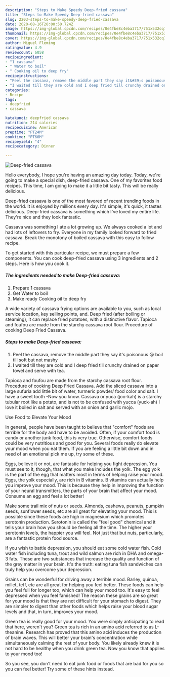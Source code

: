 ```yaml
---
description: "Steps to Make Speedy Deep-fried cassava"
title: "Steps to Make Speedy Deep-fried cassava"
slug: 2203-steps-to-make-speedy-deep-fried-cassava
date: 2020-08-16T20:00:50.724Z
image: https://img-global.cpcdn.com/recipes/0e4fbe8c4eba3717/751x532cq70/deep-fried-cassava-recipe-main-photo.jpg
thumbnail: https://img-global.cpcdn.com/recipes/0e4fbe8c4eba3717/751x532cq70/deep-fried-cassava-recipe-main-photo.jpg
cover: https://img-global.cpcdn.com/recipes/0e4fbe8c4eba3717/751x532cq70/deep-fried-cassava-recipe-main-photo.jpg
author: Miguel Fleming
ratingvalue: 4.9
reviewcount: 6058
recipeingredient:
- "1 cassava"
- " Water to boil"
- " Cooking oil to deep fry"
recipeinstructions:
- "Peel the cassava, remove the middle part they say it&#39;s poisonous 😪 boil till soft but not mashy"
- "I waited till they are cold and I deep fried till crunchy drained on paper towel and serve with tea."
categories:
- Recipe
tags:
- deepfried
- cassava

katakunci: deepfried cassava 
nutrition: 214 calories
recipecuisine: American
preptime: "PT24M"
cooktime: "PT60M"
recipeyield: "4"
recipecategory: Dinner

---
```



![Deep-fried cassava](https://img-global.cpcdn.com/recipes/0e4fbe8c4eba3717/751x532cq70/deep-fried-cassava-recipe-main-photo.jpg)

Hello everybody, I hope you're having an amazing day today. Today, we're going to make a special dish, deep-fried cassava. One of my favorites food recipes. This time, I am going to make it a little bit tasty. This will be really delicious.

Deep-fried cassava is one of the most favored of recent trending foods in the world. It is enjoyed by millions every day. It's simple, it's quick, it tastes delicious. Deep-fried cassava is something which I've loved my entire life. They're nice and they look fantastic.

Cassava was something I ate a lot growing up. We always cooked a lot and had lots of leftovers to fry. Everyone in my family looked forward to fried cassava. Break the monotony of boiled cassava with this easy to follow recipe.


To get started with this particular recipe, we must prepare a few components. You can cook deep-fried cassava using 3 ingredients and 2 steps. Here is how you cook it.

<!--inarticleads1-->

##### The ingredients needed to make Deep-fried cassava:

1. Prepare 1 cassava
1. Get  Water to boil
1. Make ready  Cooking oil to deep fry


A wide variety of cassava frying options are available to you, such as local service location, key selling points, and. Deep fried (after boiling or steaming), it can replace fried potatoes, with a distinctive flavor. Tapioca and foufou are made from the starchy cassava root flour. Procedure of cooking Deep Fried Cassava. 

<!--inarticleads2-->

##### Steps to make Deep-fried cassava:

1. Peel the cassava, remove the middle part they say it&#39;s poisonous 😪 boil till soft but not mashy
1. I waited till they are cold and I deep fried till crunchy drained on paper towel and serve with tea.


Tapioca and foufou are made from the starchy cassava root flour. Procedure of cooking Deep Fried Cassava. Add the sliced cassava into a large sufuria add little bit of water, turmeric powder/ food color and salt. I have a sweet tooth -Now you know. Cassava or yuca (joo-kah) is a starchy tubular root like a potato, and is not to be confused with yucca (yuck-ah) I love it boiled in salt and served with an onion and garlic mojo. 

Use Food to Elevate Your Mood


In general, people have been taught to believe that "comfort" foods are terrible for the body and have to be avoided. Often, if your comfort food is candy or another junk food, this is very true. Otherwise, comfort foods could be very nutritious and good for you. Several foods really do elevate your mood when you eat them. If you are feeling a little bit down and in need of an emotional pick me up, try some of these.

Eggs, believe it or not, are fantastic for helping you fight depression. You must see to it, though, that what you make includes the yolk. The egg yolk is the part of the egg that matters most in terms of helping raise your mood. Eggs, the yolk especially, are rich in B vitamins. B vitamins can actually help you improve your mood. This is because they help in improving the function of your neural transmitters, the parts of your brain that affect your mood. Consume an egg and feel a lot better!

Make some trail mix of nuts or seeds. Almonds, cashews, peanuts, pumpkin seeds, sunflower seeds, etc are all great for elevating your mood. This is possible since these foods are high in magnesium which promotes serotonin production. Serotonin is called the "feel good" chemical and it tells your brain how you should be feeling all the time. The higher your serotonin levels, the happier you will feel. Not just that but nuts, particularly, are a fantastic protein food source.

If you wish to battle depression, you should eat some cold water fish. Cold water fish including tuna, trout and wild salmon are rich in DHA and omega-3 fats. These are two substances that increase the quality and function of the grey matter in your brain. It's the truth: eating tuna fish sandwiches can truly help you overcome your depression. 

Grains can be wonderful for driving away a terrible mood. Barley, quinoa, millet, teff, etc are all great for helping you feel better. These foods can help you feel full for longer too, which can help your mood too. It's easy to feel depressed when you feel famished! The reason these grains are so great for your mood is that they are not difficult for your stomach to digest. They are simpler to digest than other foods which helps raise your blood sugar levels and that, in turn, improves your mood.

Green tea is really good for your mood. You were simply anticipating to read that here, weren't you? Green tea is rich in an amino acid referred to as L-theanine. Research has proved that this amino acid induces the production of brain waves. This will better your brain's concentration while simultaneously calming the rest of your body. You likely already knew it is not hard to be healthy when you drink green tea. Now you know that applies to your mood too!

So you see, you don't need to eat junk food or foods that are bad for you so you can feel better! Try  some  of  these  hints  instead.

